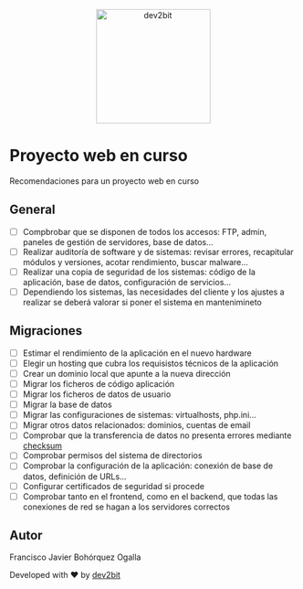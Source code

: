 <p align="center">
<a href="https://www.dev2bit.com">
  <img width="200" alt="dev2bit"  src="https://raw.githubusercontent.com/fbohorquez/sql-charts-dashboard/master/resources/logo.png"/>
</a>
</p>

# Proyecto web en curso
Recomendaciones para un proyecto web en curso

## General

- [ ] Compbrobar que se disponen de todos los accesos: FTP, admin, paneles de gestión de servidores, base de datos...
- [ ] Realizar auditoría de software y de sistemas: revisar errores, recapitular módulos y versiones, acotar rendimiento, buscar malware...
- [ ] Realizar una copia de seguridad de los sistemas: código de la aplicación, base de datos, configuración de servicios...
- [ ] Dependiendo los sistemas, las necesidades del cliente y los ajustes a realizar se deberá valorar si poner el sistema en mantenimineto

## Migraciones

- [ ] Estimar el rendimiento de la aplicación en el nuevo hardware
- [ ] Elegir un hosting que cubra los requisistos técnicos de la aplicación
- [ ] Crear un dominio local que apunte a la nueva dirección
- [ ] Migrar los ficheros de código aplicación
- [ ] Migrar los ficheros de datos de usuario
- [ ] Migrar la base de datos
- [ ] Migrar las configuraciones de sistemas: virtualhosts, php.ini...
- [ ] Migrar otros datos relacionados: dominios, cuentas de email
- [ ] Comprobar que la transferencia de datos no presenta errores mediante [checksum](https://es.wikipedia.org/wiki/Suma_de_verificaci%C3%B3n)
- [ ] Comprobar permisos del sistema de directorios
- [ ] Comprobar la configuración de la aplicación: conexión de base de datos, definición de URLs...
- [ ] Configurar certificados de seguridad si procede
- [ ] Comprobar tanto en el frontend, como en el backend, que todas las conexiones de red se hagan a los servidores correctos

## Autor

Francisco Javier Bohórquez Ogalla

Developed with ♥ by [dev2bit](https://www.dev2bit.com)
